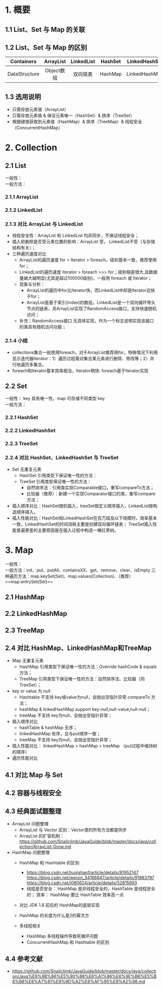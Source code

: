 # 1. 概要
## 1.1 List、Set 与 Map 的关联  

## 1.2 List、Set 与 Map 的区别  
|Containers| ArrayList | LinkedList | HashSet | LinkedHashSet | TreeSet  | HashMap | LinkedHashMap | TreeMap |
| :----: | :----:| :----:| :----: | :----: |  :----:| :----: | :----: |:----: | 
|DataStructure| Object数组 | 双向链表 | HashMap  | LinkedHashMap  | 红黑树 | 数组+链表 | 拉链式散列结构 + 双向链表 | 红黑树 |
## 1.3 选用说明 
- 只需存放元素值（ArrayList）
- 只需存放元素值 & 保证元素唯一（HashSet）& 排序（TreeSet）
- 根据键值获取到元素值（HashMap）& 排序（TreeMap）& 线程安全（ConcurrentHashMap）
# 2. Collection
## 2.1 List
一般性：  
一般方法：
### 2.1.1 ArrayList  
### 2.1.2 LinkedList  
### 2.1.3 对比 ArrayList 与 LinkedList
- 线程安全性：ArrayList 和 LinkedList 均非同步，不保证线程安全；
- 插入和删除是否受元素位置的影响：ArrayList 受， LinkedList不受（与存储结构有关）；
- 三种遍历速度对比
    - ArrayList的遍历速度 for > Iterator > foreach，级别基本一致，推荐使用 for；
    - LinkedList的遍历速度 Iterator > foreach >>> for；级别相差很大,且数据量越大越明显(尤其是超过100000级别)，一般用 foreach 或 Iterator；
    - 现象与分析：
        - ArrayList的遍历中for比Iterator快，而LinkedList中却是Iterator远快于for；
        - ArrayList是基于索引(index)的数组，LinkedList是一个双向循环带头节点的链表，另ArrayList实现了RandomAccess接口，支持快速随机访问；
    - 补充：RandomAccess接口 无具体实现，作为一个标志说明实现该接口的类具有随机访问功能；
### 2.1.4 小结
- collections集合一般使用foreach，对于ArrayList推荐用for，特殊情况下利用显示迭代器Iterator：1）遍历过程需对集合某元素进行删除、修改等；2）并行地遍历多集合。
- foreach和Iterator基本效率相当，Iterator稍快: foreach基于Iterator实现
## 2.2 Set
一般性： key 具有唯一性，map 可存储不同类型 key   
一般方法：
### 2.2.1 HashSet  
### 2.2.2 LinkedHashSet
### 2.2.3 TreeSet
### 2.2.4 对比 HashSet、LinkedHashSet 与 TreeSet
- Set 无重复元素
    - HashSet 引用类型下保证唯一性的方法： 
    - TreeSet 引用类型保证唯一性的方法：
        - 自然排序法：引用类实现Comparable接口，重写compareTo方法；
        - 比较器（推荐）：新建一个实现Comparator接口的类，重写compare方法；
- 插入顺序对比：HashSet随机插入，treeSet按定义顺序插入，LinkedList按构造顺序插入。
- 插入性能对比：HashSet和LinkedHashSet在百万级及以下规模时，效率基本一致，LinkedHashSet的时间消耗主要是创建双向循环链表；
TreeSet插入性能普遍更差的主要原因是在插入过程中构造一棵红黑树。

# 3. Map
一般性：  
一般方法：init、put、putAll、containsXX、get、remove、clear、isEmpty
三种遍历方法：map.keySet(Set)、map.values(Collection)、（推荐）==map.entrySet(Set)==
## 2.1 HashMap
## 2.2 LinkedHashMap
## 2.3 TreeMap
## 2.4 对比 HashMap、LinkedHashMap和TreeMap
- Map 无重复元素
    - HashMap 引用类型下保证唯一性的方法：Override hashCode & equals 方法； 
    - TreeMap 引用类型下保证唯一性的方法：自然排序法、比较器（同 TreeSet）；
- key or value 为 null
    - Hashtable 不支持 key或value为null，会抛出空指针异常 compareTo 方法；
    - hashMap & linkedHashMap support key-null,null-value,null-null；
    - treeMap 不支持 key为null，会抛出空指针异常；
- 插入顺序对比
    - hashTable & hashMap 无序；
    - linkedHashMap 有序，且与put顺序一致；
    - treeMap 不支持 key为null，会抛出空指针异常；
- 插入性能对比： linkedHashMap > hashMap > treeMap （put过程中维持树的顺序）
- 遍历性能对比
## 4.1 对比 Map 与 Set 
## 4.2 容器与线程安全
## 4.3 经典面试题整理
- ArrayList 问题整理
    - ArrayList 与 Vector 区别：Vector类的所有方法都是同步
    - ArrayList 的扩容机制：https://github.com/Snailclimb/JavaGuide/blob/master/docs/java/collection/ArrayList-Grow.md
- HashMap 问题整理
    - HashMap 和 Hashtable 的区别
        - https://blog.csdn.net/luojishan1/article/details/81952147
https://blog.csdn.net/weixin_34166847/article/details/91883797
https://blog.csdn.net/j080624/article/details/52815693
        - 线程是否安全： HashMap 是非线程安全的，HashTable 是线程安全的；
效率： HashMap 要比 HashTable 效率高一点

    - 对比 JDK 1.8 前后的 HashMap的底层实现
    - HashMap 的长度为什么是2的幂次方
    - 多线程相关
        - HashMap 多线程操作导致死循环问题
        - ConcurrentHashMap 和 Hashtable 的区别
## 4.4 参考文献
- https://github.com/Snailclimb/JavaGuide/blob/master/docs/java/collection/Java%E9%9B%86%E5%90%88%E6%A1%86%E6%9E%B6%E5%B8%B8%E8%A7%81%E9%9D%A2%E8%AF%95%E9%A2%98.md

